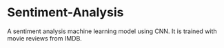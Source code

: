 # Sentiment-Analysis
A sentiment analysis machine learning model using CNN. It is trained with movie reviews from IMDB.
